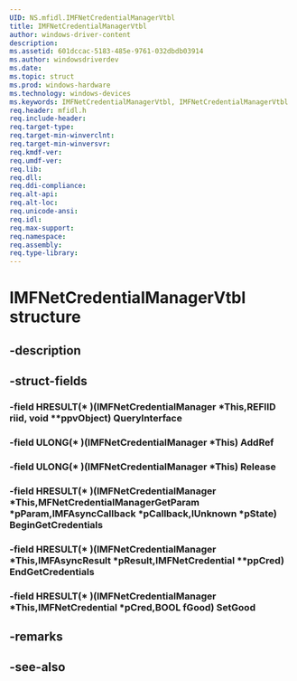 ```yaml
---
UID: NS.mfidl.IMFNetCredentialManagerVtbl
title: IMFNetCredentialManagerVtbl
author: windows-driver-content
description: 
ms.assetid: 601dccac-5183-485e-9761-032dbdb03914
ms.author: windowsdriverdev
ms.date: 
ms.topic: struct
ms.prod: windows-hardware
ms.technology: windows-devices
ms.keywords: IMFNetCredentialManagerVtbl, IMFNetCredentialManagerVtbl
req.header: mfidl.h
req.include-header:
req.target-type:
req.target-min-winverclnt:
req.target-min-winversvr:
req.kmdf-ver:
req.umdf-ver:
req.lib:
req.dll:
req.ddi-compliance:
req.alt-api:
req.alt-loc:
req.unicode-ansi:
req.idl:
req.max-support:
req.namespace:
req.assembly:
req.type-library:
---
```


# IMFNetCredentialManagerVtbl structure

## -description



## -struct-fields

### -field HRESULT(* )(IMFNetCredentialManager *This,REFIID riid, void **ppvObject) QueryInterface			
 	
### -field ULONG(* )(IMFNetCredentialManager *This) AddRef			
 	
### -field ULONG(* )(IMFNetCredentialManager *This) Release			
 	
### -field HRESULT(* )(IMFNetCredentialManager *This,MFNetCredentialManagerGetParam *pParam,IMFAsyncCallback *pCallback,IUnknown *pState) BeginGetCredentials			
 	
### -field HRESULT(* )(IMFNetCredentialManager *This,IMFAsyncResult *pResult,IMFNetCredential **ppCred) EndGetCredentials			
 	
### -field HRESULT(* )(IMFNetCredentialManager *This,IMFNetCredential *pCred,BOOL fGood) SetGood			
 	
## -remarks

## -see-also